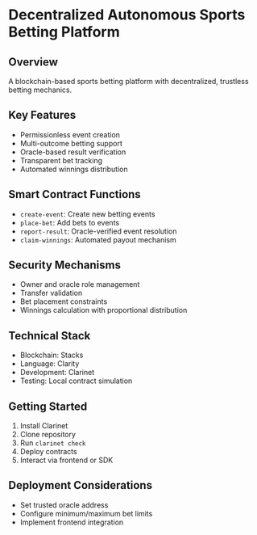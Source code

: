 # Decentralized Autonomous Sports Betting Platform

## Overview
A blockchain-based sports betting platform with decentralized, trustless betting mechanics.

## Key Features
- Permissionless event creation
- Multi-outcome betting support
- Oracle-based result verification
- Transparent bet tracking
- Automated winnings distribution

## Smart Contract Functions
- `create-event`: Create new betting events
- `place-bet`: Add bets to events
- `report-result`: Oracle-verified event resolution
- `claim-winnings`: Automated payout mechanism

## Security Mechanisms
- Owner and oracle role management
- Transfer validation
- Bet placement constraints
- Winnings calculation with proportional distribution

## Technical Stack
- Blockchain: Stacks
- Language: Clarity
- Development: Clarinet
- Testing: Local contract simulation

## Getting Started
1. Install Clarinet
2. Clone repository
3. Run `clarinet check`
4. Deploy contracts
5. Interact via frontend or SDK

## Deployment Considerations
- Set trusted oracle address
- Configure minimum/maximum bet limits
- Implement frontend integration

